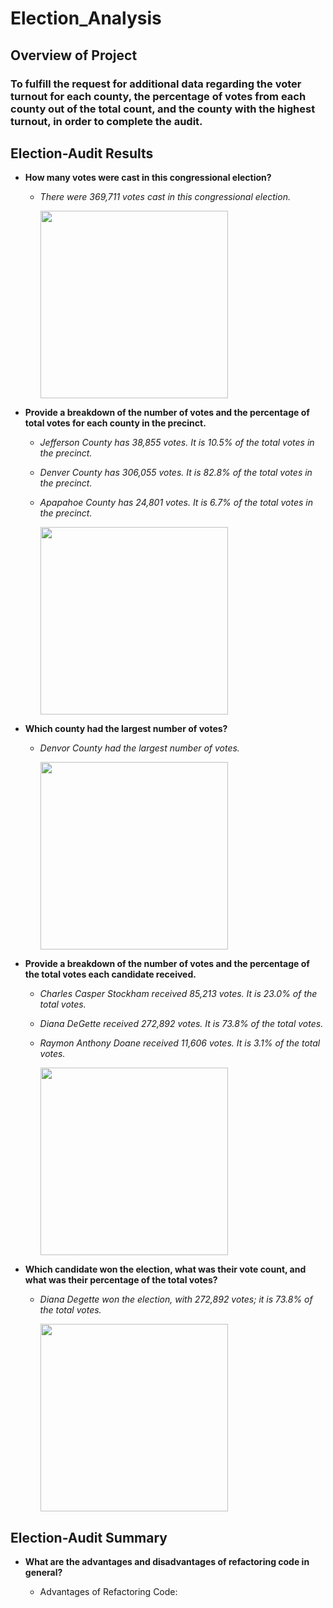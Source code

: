 # Election_Analysis

## **Overview of Project**

### To fulfill the request for additional data regarding the voter turnout for each county, the percentage of votes from each county out of the total count, and the county with the highest turnout, in order to complete the audit.

## **Election-Audit Results**

- **How many votes were cast in this congressional election?**

  - _There were 369,711 votes cast in this congressional election._
  
    <img src="Total_votes.PNG" width=300>

- **Provide a breakdown of the number of votes and the percentage of total votes for each county in the precinct.**

  - _Jefferson County has 38,855 votes. It is 10.5% of the total votes in the precinct._
  
  - _Denver County has 306,055 votes. It is 82.8% of the total votes in the precinct._
  
  - _Apapahoe County has 24,801 votes. It is 6.7% of the total votes in the precinct._
  
    <img src="County_votes.PNG" width=300>

- **Which county had the largest number of votes?**

  - _Denvor County had the largest number of votes._

    <img src="Winning_County.PNG" width=300>

- **Provide a breakdown of the number of votes and the percentage of the total votes each candidate received.**

  - _Charles Casper Stockham received 85,213 votes. It is 23.0% of the total votes._
  
  - _Diana DeGette received 272,892 votes. It is 73.8% of the total votes._
  
  - _Raymon Anthony Doane received 11,606 votes. It is 3.1% of the total votes._

    <img src="Candidate_votes.PNG" width=300>
  
- **Which candidate won the election, what was their vote count, and what was their percentage of the total votes?**

  - _Diana Degette won the election, with 272,892 votes; it is 73.8% of the total votes._
  
    <img src="Winner.PNG" width=300>

## **Election-Audit Summary**

- **What are the advantages and disadvantages of refactoring code in general?**

  * Advantages of Refactoring Code:

